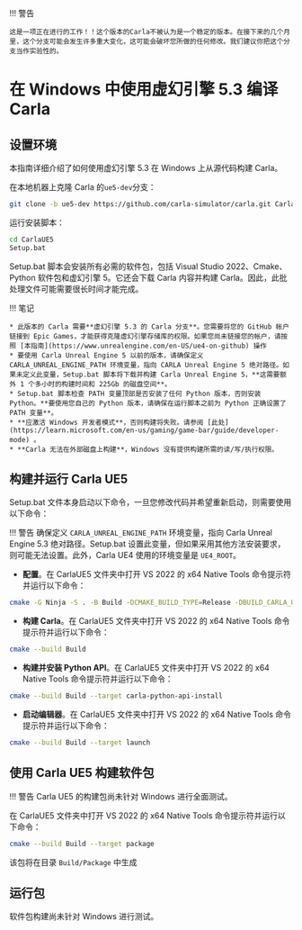 !!! 警告

    这是一项正在进行的工作！！这个版本的Carla不被认为是一个稳定的版本。在接下来的几个月里，这个分支可能会发生许多重大变化，这可能会破坏您所做的任何修改。我们建议你把这个分支当作实验性的。

# 在 Windows 中使用虚幻引擎 5.3 编译 Carla

## 设置环境

本指南详细介绍了如何使用虚幻引擎 5.3 在 Windows 上从源代码构建 Carla。

在本地机器上克隆 Carla 的`ue5-dev`分支：

```sh
git clone -b ue5-dev https://github.com/carla-simulator/carla.git CarlaUE5
```

运行安装脚本：

```sh
cd CarlaUE5
Setup.bat
```

Setup.bat 脚本会安装所有必需的软件包，包括 Visual Studio 2022、Cmake、Python 软件包和虚幻引擎 5。它还会下载 Carla 内容并构建 Carla。因此，此批处理文件可能需要很长时间才能完成。

!!! 笔记

    * 此版本的 Carla 需要**虚幻引擎 5.3 的 Carla 分支**。您需要将您的 GitHub 帐户链接到 Epic Games，才能获得克隆虚幻引擎存储库的权限。如果您尚未链接您的帐户，请按照 [本指南](https://www.unrealengine.com/en-US/ue4-on-github) 操作
    * 要使用 Carla Unreal Engine 5 以前的版本，请确保定义 CARLA_UNREAL_ENGINE_PATH 环境变量，指向 CARLA Unreal Engine 5 绝对路径。如果未定义此变量，Setup.bat 脚本将下载并构建 Carla Unreal Engine 5，**这需要额外 1 个多小时的构建时间和 225Gb 的磁盘空间**。
    * Setup.bat 脚本检查 PATH 变量顶部是否安装了任何 Python 版本，否则安装 Python。**要使用您自己的 Python 版本，请确保在运行脚本之前为 Python 正确设置了 PATH 变量**。 
    * **应激活 Windows 开发者模式**，否则构建将失败。请参阅 [此处](https://learn.microsoft.com/en-us/gaming/game-bar/guide/developer-mode) 。
    * **Carla 无法在外部磁盘上构建**，Windows 没有提供构建所需的读/写/执行权限。 


## 构建并运行 Carla UE5

Setup.bat 文件本身启动以下命令，一旦您修改代码并希望重新启动，则需要使用以下命令：

!!! 警告
    确保定义 `CARLA_UNREAL_ENGINE_PATH` 环境变量，指向 Carla Unreal Engine 5.3 绝对路径。Setup.bat 设置此变量，但如果采用其他方法安装要求，则可能无法设置。此外，Carla UE4 使用的环境变量是 `UE4_ROOT`。

* **配置**。在 CarlaUE5 文件夹中打开 VS 2022 的 x64 Native Tools 命令提示符并运行以下命令：

```sh
cmake -G Ninja -S . -B Build -DCMAKE_BUILD_TYPE=Release -DBUILD_CARLA_UNREAL=ON -DCARLA_UNREAL_ENGINE_PATH=%CARLA_UNREAL_ENGINE_PATH%
```

* **构建 Carla**。在 CarlaUE5 文件夹中打开 VS 2022 的 x64 Native Tools 命令提示符并运行以下命令：

```sh
cmake --build Build
```

* **构建并安装 Python API**。在 CarlaUE5 文件夹中打开 VS 2022 的 x64 Native Tools 命令提示符并运行以下命令：

```sh
cmake --build Build --target carla-python-api-install
```

* **启动编辑器**。在 CarlaUE5 文件夹中打开 VS 2022 的 x64 Native Tools 命令提示符并运行以下命令：

```sh
cmake --build Build --target launch
```

## 使用 Carla UE5 构建软件包

!!! 警告
    Carla UE5 的构建包尚未针对 Windows 进行全面测试。

在 CarlaUE5 文件夹中打开 VS 2022 的 x64 Native Tools 命令提示符并运行以下命令：

```sh
cmake --build Build --target package
```

该包将在目录 `Build/Package` 中生成

## 运行包

软件包构建尚未针对 Windows 进行测试。
